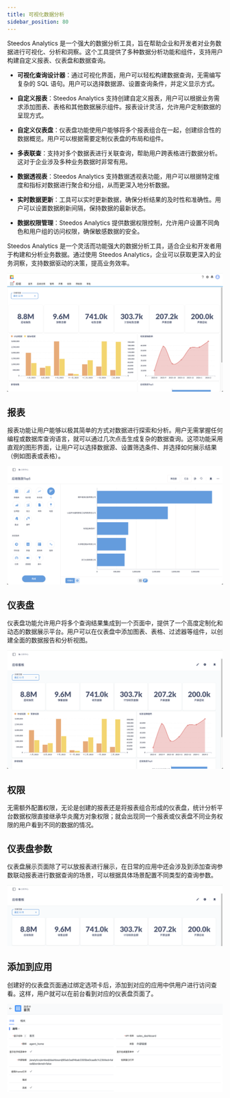 ```yaml
---
title: 可视化数据分析
sidebar_position: 80
---
```


Steedos Analytics 是一个强大的数据分析工具，旨在帮助企业和开发者对业务数据进行可视化、分析和洞察。这个工具提供了多种数据分析功能和组件，支持用户构建自定义报表、仪表盘和数据查询。

- **可视化查询设计器**：通过可视化界面，用户可以轻松构建数据查询，无需编写复杂的 SQL 语句。用户可以选择数据源、设置查询条件，并定义显示方式。

- **自定义报表**：Steedos Analytics 支持创建自定义报表，用户可以根据业务需求添加图表、表格和其他数据展示组件。报表设计灵活，允许用户定制数据的呈现方式。

- **自定义仪表盘**：仪表盘功能使用户能够将多个报表组合在一起，创建综合性的数据概览。用户可以根据需要定制仪表盘的布局和组件。

- **多表联查**：支持对多个数据表进行关联查询，帮助用户跨表格进行数据分析。这对于企业涉及多种业务数据时非常有用。

- **数据透视表**：Steedos Analytics 支持数据透视表功能，用户可以根据特定维度和指标对数据进行聚合和分组，从而更深入地分析数据。

- **实时数据更新**：工具可以实时更新数据，确保分析结果的及时性和准确性。用户可以设置数据刷新间隔，保持数据的最新状态。

- **数据权限管理**：Steedos Analytics 提供数据权限控制，允许用户设置不同角色和用户组的访问权限，确保敏感数据的安全。

Steedos Analytics 是一个灵活而功能强大的数据分析工具，适合企业和开发者用于构建和分析业务数据。通过使用 Steedos Analytics，企业可以获取更深入的业务洞察，支持数据驱动的决策，提高业务效率。

![统计分析.png](./snapshot/analytics/统计分析.png)

## 报表

报表功能让用户能够以极其简单的方式对数据进行探索和分析。用户无需掌握任何编程或数据库查询语言，就可以通过几次点击生成复杂的数据查询。这项功能采用直观的图形界面，让用户可以选择数据源、设置筛选条件、并选择如何展示结果（例如图表或表格）。

![报表.png](./snapshot/analytics/报表.png)

## 仪表盘

仪表盘功能允许用户将多个查询结果集成到一个页面中，提供了一个高度定制化和动态的数据展示平台。用户可以在仪表盘中添加图表、表格、过滤器等组件，以创建全面的数据报告和分析视图。

![仪表盘.png](./snapshot/analytics/仪表盘.png)

## 权限

无需额外配置权限，无论是创建的报表还是将报表组合形成的仪表盘，统计分析平台数据权限直接继承华炎魔方对象权限；就会出现同一个报表或仪表盘不同业务权限的用户看到不同的数据的情况。

## 仪表盘参数

仪表盘展示页面除了可以放报表进行展示，在日常的应用中还会涉及到添加查询参数联动报表进行数据查询的场景，可以根据具体场景配置不同类型的查询参数。

![仪表盘参数.png](./snapshot/analytics/仪表盘参数.png)

## 添加到应用

创建好的仪表盘页面通过绑定选项卡后，添加到对应的应用中供用户进行访问查看。这样，用户就可以在前台看到对应的仪表盘页面了。

![添加到应用.png](./snapshot/analytics/添加到应用.png)